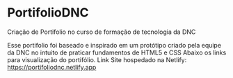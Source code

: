 # PortifolioDNC
Criação de Portifolio no curso de formação de tecnologia da DNC

Esse portifolio foi baseado e inspirado em um protótipo criado pela equipe da DNC no intuito de praticar fundamentos de HTML5 e CSS
Abaixo os links para visualização do portifólio.
Link Site hospedado na Netlify: https://portifoliodnc.netlify.app

